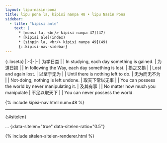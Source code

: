 ```yaml
---
layout: lipu-nasin-pona
title: lipu pona la, kipisi nanpa 48 • lipu Nasin Pona
sidebar:
  - title: "kipisi ante"
    text: |
      * [monsi la, <br/> kipisi nanpa 47](47)
      * [kipisi ale](index)
      * [sinpin la, <br/> kipisi nanpa 49](49)
      {:.kipisi-nav-sidebar}
---
```


{:.loseta}
|:-:|-|-
| 为学日益       |  | In studying, each day something is gained.
| 为道日损       |  | In following the Way, each day something is lost.
| 损之又损       |  | Lost and again lost.
| 以至于无为     |  | Until there is nothing left to do.
| 无为而无不为   |  | Not-doing, nothing is left undone.
| 取天下常以无事 |  | You can possess the world by never manipulating it.
| 及其有事       |  | No matter how much you manipulate
| 不足以取天下   |  | You can never possess the world.

{% include kipisi-nav.html num=48 %}

-------
{:#sitelen}

...
{:data-sitelen="true" data-sitelen-ratio="0.5"}

{% include sitelen-sitelen-renderer.html %}
